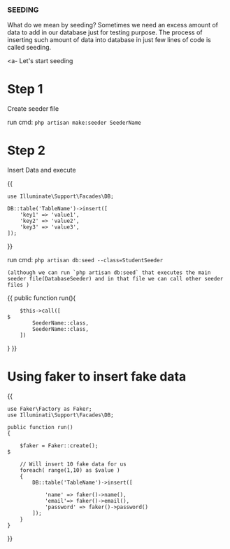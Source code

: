 ###                                              SEEDING 

What do we mean by seeding? 
Sometimes we need an excess amount of data to add in our database just for testing purpose. The process of inserting such amount of data into database in just few lines of code is called seeding.

<a- Let's start seeding

# Step 1
Create seeder file 

run cmd: `php artisan make:seeder SeederName`


# Step 2
Insert Data and execute

{{

    use Illuminate\Support\Facades\DB;

    DB::table('TableName')->insert([
        'key1' => 'value1',
        'key2' => 'value2',
        'key3' => 'value3',
    ]);

}}

run cmd: `php artisan db:seed --class=StudentSeeder`


    (although we can run `php artisan db:seed` that executes the main seeder file(DatabaseSeeder) and in that file we can call other seeder files )

{{
public function run(){

        $this->call([                                                                $                   
            SeederName::class,
            SeederName::class,
        ])

 }
}} 



# Using faker to insert fake data

{{

    use Faker\Factory as Faker;
    use Illuminati\Support\Facades\DB;

    public function run()
    {

        $faker = Faker::create();                                                                          $
        
        // Will insert 10 fake data for us
        foreach( range(1,10) as $value )
        {
            DB::table('TableName')->insert([

                'name' => faker()->name(),
                'email'=> faker()->email(),
                'password' => faker()->password()
            ]);
        }
    }
}}



